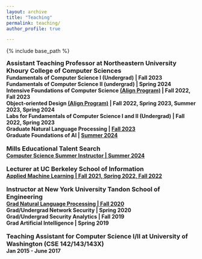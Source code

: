 ```yaml
---
layout: archive
title: "Teaching"
permalink: teaching/
author_profile: true

---
```


<style type='text/css'>
h2, h3, h4, h5, h6 {margin: 0;}
.br {display: block; margin-bottom: 0em; margin: 0;} 
</style>

{% include base_path %}

### Assistant Teaching Professor at Northeastern University Khoury College of Computer Sciences
#### Fundamentals of Computer Science I (Undergrad) | Fall 2023
#### Fundamentals of Computer Science II (undergrad) | Spring 2024
#### Intensive Foundations of Computer Science [(Align Program)](https://www.khoury.northeastern.edu/programs/align-masters-of-science-in-computer-science/) | Fall 2022, Fall 2023
#### Object-oriented Design [(Align Program)](https://www.khoury.northeastern.edu/programs/align-masters-of-science-in-computer-science/) | Fall 2022, Spring 2023, Summer 2023, Spring 2024
#### Labs for Fundamentals of Computer Science I and II (Undergrad) | Fall 2022, Spring 2023
#### Graduate Natural Language Processing | [Fall 2023](https://rasikabh.github.io/nlp2023/)
#### Graduate Foundations of AI | [Summer 2024](https://rasikabh.github.io/ai2024su/)
<br/>

### Mills Educational Talent Search
#### [Computer Science Summer Instructor | Summer 2024](https://mets.sites.northeastern.edu/)
<br/>

### Lecturer at UC Berkeley School of Information
#### [Applied Machine Learning | Fall 2021, Spring 2022, Fall 2022](https://github.com/MIDS-W207/rasikabh/tree/main/live_sessions)
<br/>

### Instructor at New York University Tandon School of Engineering
#### [Grad Natural Language Processing | Fall 2020](https://rasikabh.github.io/nlp2020/)
#### Grad/Undergrad Network Security | Spring 2020
#### Grad/Undergrad Security Analytics | Fall 2019
#### Grad Artificial Intelligence | Spring 2019
<br/>

### Teaching Assistant for Computer Science I/II at University of Washington (CSE 142/143/143X)
#### Jan 2015 - June 2017
